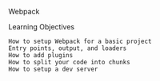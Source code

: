 Webpack

Learning Objectives

    How to setup Webpack for a basic project
    Entry points, output, and loaders
    How to add plugins
    How to split your code into chunks
    How to setup a dev server
